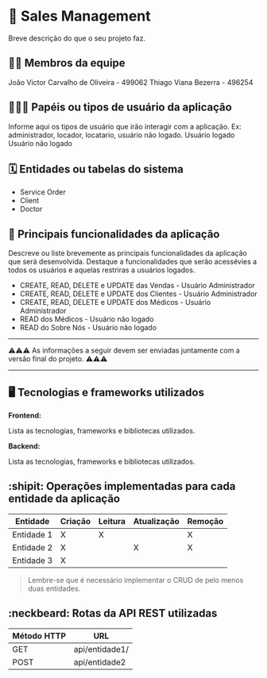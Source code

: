 # :checkered_flag: Sales Management

Breve descrição do que o seu projeto faz.

## :technologist: Membros da equipe

João Victor Carvalho de Oliveira - 499062
Thiago Viana Bezerra - 496254

## :people_holding_hands: Papéis ou tipos de usuário da aplicação

Informe aqui os tipos de usuário que irão interagir com a aplicação. Ex: administrador, locador, locatario, usuário não logado.
Usuário logado
Usuário não logado

## :spiral_calendar: Entidades ou tabelas do sistema

- Service Order
- Client
- Doctor

## :triangular_flag_on_post:	 Principais funcionalidades da aplicação

Descreve ou liste brevemente as principais funcionalidades da aplicação que será desenvolvida. Destaque a funcionalidades que serão acessévies a todos os usuários e aquelas restriras a usuários logados.

- CREATE, READ, DELETE e UPDATE das Vendas - Usuário Administrador
- CREATE, READ, DELETE e UPDATE dos Clientes - Usuário Administrador
- CREATE, READ, DELETE e UPDATE dos Médicos - Usuário Administrador
- READ dos Médicos - Usuário não logado
- READ do Sobre Nós - Usuário não logado

----

:warning::warning::warning: As informações a seguir devem ser enviadas juntamente com a versão final do projeto. :warning::warning::warning:


----

## :desktop_computer: Tecnologias e frameworks utilizados

**Frontend:**

Lista as tecnologias, frameworks e bibliotecas utilizados.

**Backend:**

Lista as tecnologias, frameworks e bibliotecas utilizados.


## :shipit: Operações implementadas para cada entidade da aplicação


| Entidade| Criação | Leitura | Atualização | Remoção |
| --- | --- | --- | --- | --- |
| Entidade 1 | X |  X  |  | X |
| Entidade 2 | X |    |  X | X |
| Entidade 3 | X |    |  |  |

> Lembre-se que é necessário implementar o CRUD de pelo menos duas entidades.

## :neckbeard: Rotas da API REST utilizadas

| Método HTTP | URL |
| --- | --- |
| GET | api/entidade1/|
| POST | api/entidade2 |

